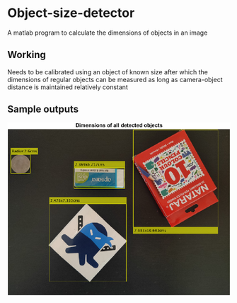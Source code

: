 # Object-size-detector
A matlab program to calculate the dimensions of objects in an image

## Working
Needs to be calibrated using an object of known size after which the dimensions of regular objects can be measured as long as camera-object distance is maintained relatively constant

## Sample outputs
![Alt text](Sample%20outputs/finaldisplay4.png)
